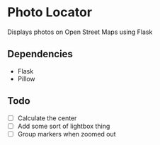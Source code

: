 Photo Locator
=============

Displays photos on Open Street Maps using Flask

Dependencies
------------
* Flask
* Pillow

Todo
----
* [ ] Calculate the center
* [ ] Add some sort of lightbox thing
* [ ] Group markers when zoomed out
